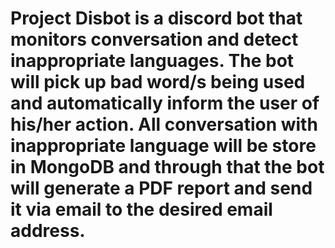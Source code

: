 # Project Disbot is a discord bot that monitors conversation and detect inappropriate languages. The bot will pick up bad word/s being used and automatically inform the user of his/her action. All conversation with inappropriate language will be store in MongoDB and through that the bot will generate a PDF report and send it via email to the desired email address.
